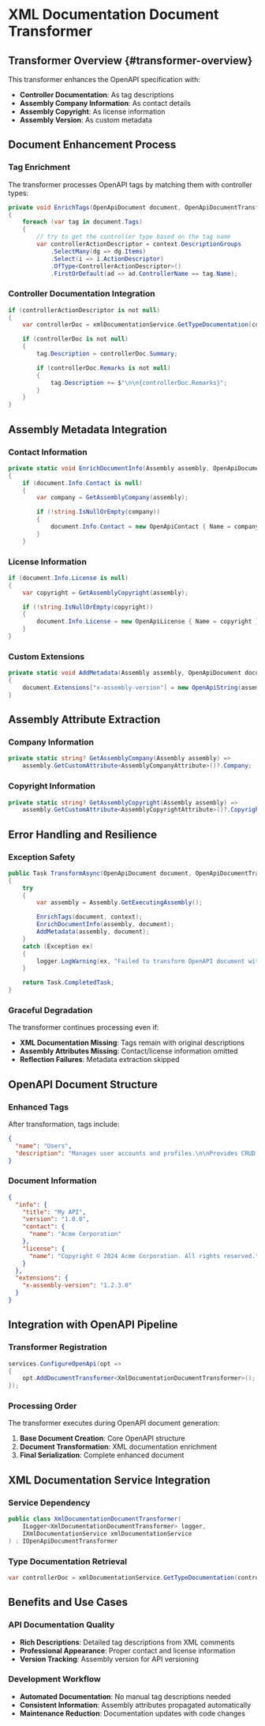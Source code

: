 # XML Documentation Document Transformer

## Transformer Overview {#transformer-overview}

This transformer enhances the OpenAPI specification with:

- **Controller Documentation**: As tag descriptions
- **Assembly Company Information**: As contact details
- **Assembly Copyright**: As license information  
- **Assembly Version**: As custom metadata

## Document Enhancement Process

### Tag Enrichment

The transformer processes OpenAPI tags by matching them with controller types:

```csharp
private void EnrichTags(OpenApiDocument document, OpenApiDocumentTransformerContext context)
{
    foreach (var tag in document.Tags)
    {
        // try to get the controller type based on the tag name
        var controllerActionDescriptor = context.DescriptionGroups
            .SelectMany(dg => dg.Items)
            .Select(i => i.ActionDescriptor)
            .OfType<ControllerActionDescriptor>()
            .FirstOrDefault(ad => ad.ControllerName == tag.Name);
```

### Controller Documentation Integration

```csharp
if (controllerActionDescriptor is not null)
{
    var controllerDoc = xmlDocumentationService.GetTypeDocumentation(controllerActionDescriptor.ControllerTypeInfo);

    if (controllerDoc is not null)
    {
        tag.Description = controllerDoc.Summary;

        if (controllerDoc.Remarks is not null)
        {
            tag.Description += $"\n\n{controllerDoc.Remarks}";
        }
    }
}
```

## Assembly Metadata Integration

### Contact Information

```csharp
private static void EnrichDocumentInfo(Assembly assembly, OpenApiDocument document)
{
    if (document.Info.Contact is null)
    {
        var company = GetAssemblyCompany(assembly);

        if (!string.IsNullOrEmpty(company))
        {
            document.Info.Contact = new OpenApiContact { Name = company };
        }
    }
```

### License Information

```csharp
if (document.Info.License is null)
{
    var copyright = GetAssemblyCopyright(assembly);

    if (!string.IsNullOrEmpty(copyright))
    {
        document.Info.License = new OpenApiLicense { Name = copyright };
    }
}
```

### Custom Extensions

```csharp
private static void AddMetadata(Assembly assembly, OpenApiDocument document)
{
    document.Extensions["x-assembly-version"] = new OpenApiString(assembly.GetName().Version?.ToString() ?? "Unknown");
}
```

## Assembly Attribute Extraction

### Company Information

```csharp
private static string? GetAssemblyCompany(Assembly assembly) => 
    assembly.GetCustomAttribute<AssemblyCompanyAttribute>()?.Company;
```

### Copyright Information

```csharp
private static string? GetAssemblyCopyright(Assembly assembly) => 
    assembly.GetCustomAttribute<AssemblyCopyrightAttribute>()?.Copyright;
```

## Error Handling and Resilience

### Exception Safety

```csharp
public Task TransformAsync(OpenApiDocument document, OpenApiDocumentTransformerContext context, CancellationToken cancellationToken)
{
    try
    {
        var assembly = Assembly.GetExecutingAssembly();

        EnrichTags(document, context);
        EnrichDocumentInfo(assembly, document);
        AddMetadata(assembly, document);
    }
    catch (Exception ex)
    {
        logger.LogWarning(ex, "Failed to transform OpenAPI document with XML documentation");
    }

    return Task.CompletedTask;
}
```

### Graceful Degradation

The transformer continues processing even if:

- **XML Documentation Missing**: Tags remain with original descriptions
- **Assembly Attributes Missing**: Contact/license information omitted
- **Reflection Failures**: Metadata extraction skipped

## OpenAPI Document Structure

### Enhanced Tags

After transformation, tags include:

```json
{
  "name": "Users",
  "description": "Manages user accounts and profiles.\n\nProvides CRUD operations for user management including registration, authentication, and profile updates."
}
```

### Document Information

```json
{
  "info": {
    "title": "My API",
    "version": "1.0.0",
    "contact": {
      "name": "Acme Corporation"
    },
    "license": {
      "name": "Copyright © 2024 Acme Corporation. All rights reserved."
    }
  },
  "extensions": {
    "x-assembly-version": "1.2.3.0"
  }
}
```

## Integration with OpenAPI Pipeline

### Transformer Registration

```csharp
services.ConfigureOpenApi(opt =>
{
    opt.AddDocumentTransformer<XmlDocumentationDocumentTransformer>();
});
```

### Processing Order

The transformer executes during OpenAPI document generation:

1. **Base Document Creation**: Core OpenAPI structure
2. **Document Transformation**: XML documentation enrichment
3. **Final Serialization**: Complete enhanced document

## XML Documentation Service Integration

### Service Dependency

```csharp
public class XmlDocumentationDocumentTransformer(
    ILogger<XmlDocumentationDocumentTransformer> logger,
    IXmlDocumentationService xmlDocumentationService
) : IOpenApiDocumentTransformer
```

### Type Documentation Retrieval

```csharp
var controllerDoc = xmlDocumentationService.GetTypeDocumentation(controllerActionDescriptor.ControllerTypeInfo);
```

## Benefits and Use Cases

### API Documentation Quality

- **Rich Descriptions**: Detailed tag descriptions from XML comments
- **Professional Appearance**: Proper contact and license information
- **Version Tracking**: Assembly version for API versioning

### Development Workflow

- **Automated Documentation**: No manual tag descriptions needed
- **Consistent Information**: Assembly attributes propagated automatically
- **Maintenance Reduction**: Documentation updates with code changes